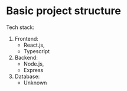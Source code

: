 
# Basic project structure

Tech stack:
 1. Frontend: 
    - React.js,
    - Typescript
2. Backend:
    - Node.js,
    - Express
3. Database:
    - Unknown

